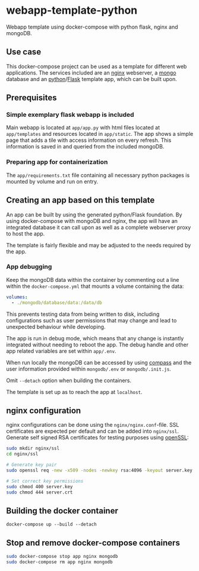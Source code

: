 # webapp-template-python
Webapp template using docker-compose with python flask, nginx and mongoDB.

## Use case

This docker-compose project can be used as a template for different web applications. The services included are an [nginx][1] webserver, a [mongo][2] database and an [python][3]/[Flask][4] template app, which can be built upon.


## Prerequisites

### Simple exemplary flask webapp is included

Main webapp is located at `app/app.py` with html files located at `app/templates` and resources located in `app/static`. The app shows a simple page that adds a tile with access information on every refresh. This information is saved in and queried from the included mongoDB.

### Preparing app for containerization

The `app/requirements.txt` file containing all necessary python packages is mounted by volume and run on entry.

## Creating an app based on this template

An app can be built by using the generated python/Flask foundation. By using docker-compose with mongoDB and nginx, the app will have an integrated database it can call upon as well as a complete webserver proxy to host the app.

The template is fairly flexible and may be adjusted to the needs required by the app.

### App debugging

Keep the mongoDB data within the container by commenting out a line within the `docker-compose.yml` that mounts a volume containing the data:

```yml
volumes:
  - ./mongodb/database/data:/data/db
```

This prevents testing data from being written to disk, including configurations such as user permissions that may change and lead to unexpected behaviour while developing.

The app is run in debug mode, which means that any change is instantly integrated without needing to reboot the app. The debug handle and other app related variables are set within `app/.env`.

When run locally the mongoDB can be accessed by using [compass][5] and the user information provided within `mongodb/.env` or `mongodb/.init.js`.

Omit `--detach` option when building the containers.

The template is set up as to reach the app at `localhost`.

## nginx configuration

nginx configurations can be done using the `nginx/nginx.conf`-file. SSL certificates are expected per default and can be added into `nginx/ssl`.
Generate self signed RSA certificates for testing purposes using [openSSL][6]:

```bash
sudo mkdir nginx/ssl
cd nginx/ssl

# Generate key pair
sudo openssl req -new -x509 -nodes -newkey rsa:4096 -keyout server.key -out server.crt

# Set correct key permissions
sudo chmod 400 server.key
sudo chmod 444 server.crt
```

## Building the docker container

`docker-compose up --build --detach`

## Stop and remove docker-compose containers

```bash
sudo docker-compose stop app nginx mongodb
sudo docker-compose rm app nginx mongodb
```


[1]: https://nginx.org/en/docs/
[2]: https://docs.mongodb.com/
[3]: https://www.python.org/doc/versions/
[4]: http://flask.pocoo.org/docs
[5]: https://www.mongodb.com/products/compass
[6]: https://www.openssl.org/docs/manmaster/man1/openssl-req.html